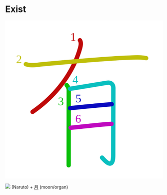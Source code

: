 # Exist
![6709](Kanji/kanji-colorize/6709.svg)

[![](http://www.kanjidamage.com/assets/radsmall/naruto-aecd1e52c2ea07589d7b69aa5d2646507637322fcb46a1a28f8663f144828dc0.jpg)](http://www.kanjidamage.com/kanji/1091-naruto) (Naruto) + [月](Kanji/kanji-dict/月.md) (moon/organ)